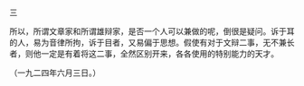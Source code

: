 三

  

所以，所谓文章家和所谓雄辩家，是否一个人可以兼做的呢，倒很是疑问。诉于耳的人，易为音律所拘，诉于目者，又易偏于思想。假使有对于文辩二事，无不兼长者，则他一定是有着将这二事，全然区别开来，各各使用的特别能力的天才。

  

（一九二四年六月三日。）